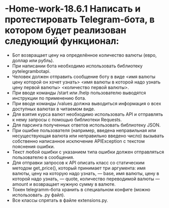 # -Home-work-18.6.1 Написать и протестировать Telegram-бота, в котором будет реализован следующий функционал:

- Бот возвращает цену на определённое количество валюты (евро, доллар или рубль).
- При написании бота необходимо использовать библиотеку pytelegrambotapi.
- Человек должен отправить сообщение боту в виде <имя валюты цену которой он хочет узнать> <имя валюты в которой надо узнать цену первой валюты> <количество первой валюты>.
- При вводе команды /start или /help пользователю выводятся инструкции по применению бота.
- При вводе команды /values должна выводиться информация о всех доступных валютах в читаемом виде.
- Для взятия курса валют необходимо использовать API и отправлять к нему запросы с помощью библиотеки Requests.
- Для парсинга полученных ответов использовать библиотеку JSON.
- При ошибке пользователя (например, введена неправильная или несуществующая валюта или неправильно введено число) вызывать собственно написанное исключение APIException с текстом пояснения ошибки.
- Текст любой ошибки с указанием типа ошибки должен отправляться пользователю в сообщения.
- Для отправки запросов к API описать класс со статическим методом get_price(), который принимает три аргумента: имя валюты, цену на которую надо узнать, — base, имя валюты, цену в которой надо узнать, — quote, количество переводимой валюты — amount и возвращает нужную сумму в валюте.
- Токен telegramm-бота хранить в специальном конфиге (можно использовать .py файл).
- Все классы спрятать в файле extensions.py.
